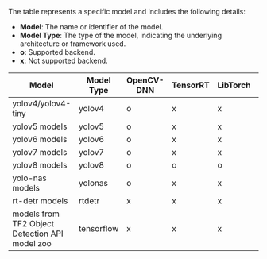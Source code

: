 
The table represents a specific model and includes the following details:

- **Model**: The name or identifier of the model.
- **Model Type**: The type of the model, indicating the underlying architecture or framework used.
- **o**: Supported backend.
- **x**: Not supported backend.


| Model                                              | Model Type | OpenCV-DNN | TensorRT | LibTorch | Onnx-runtime | LibTensorflow |
|----------------------------------------------------|------------|------------|----------|----------|--------------|---------------|
| yolov4/yolov4-tiny                                 | yolov4     | o          | x        | x        | x            | x             |
| yolov5 models                              | yolov5     | o          | x        | x        | x            | x             |
| yolov6 models                              | yolov6     | o          | x        | x        | x            | x             |
| yolov7 models                              | yolov7     | o          | x        | x        | x            | x             |
| yolov8 models                           | yolov8     | o          | o        | o        | o            | x             |
| yolo-nas models                            | yolonas    | o          | x        | x        | o            | x             |
| rt-detr models                            | rtdetr    |x          | x        | x        | o            | x             |
| models from TF2 Object Detection API model zoo | tensorflow | x          | x        | x        | x            | o             |
